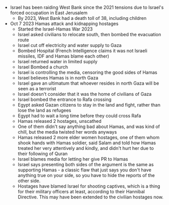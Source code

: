 - Israel has been raiding West Bank since the 2021 tensions due to Israel's forced occupation in East Jerusalem
	- By 2023, West Bank had a death toll of 38, including children
- Oct 7 2023 Hamas attack and kidnapping hostages
	- Started the Israel-Hamas War 2023
	- Israel asked civilians to relocate south, then bombed the evacuation route
	- Israel cut off electricity and water supply to Gaza
	- Bombed Hospital (French Intelligence claims it was not Israeli missiles, IDF and Hamas blame each other)
	- Israel returned water in limited supply
	- Israel Bombed a church
	- Israel is controlling the media, censoring the good sides of Hamas
	- Israel believes Hamas is in north Gaza
	- Israel gave an ultimatum that whoever resides in north Gaza will be seen as a terrorist
	- Israel doesn't consider that it was the home of civilians of Gaza
	- Israel bombed the entrance to Rafa crossing
	- Egypt asked Gazan citizens to stay in the land and fight, rather than lose the land as refugees
	- Egypt had to wait a long time before they could cross Rafa
	- Hamas released 2 hostages, unscathed
	- One of them didn't say anything bad about Hamas, and was kind of chill, but the media twisted her words anyways
	- Hamas released 2 more elder women hostages, one of them whom shook hands with Hamas soldier, said Salam and told how Hamas treated her very attentively and kindly, and didn't hurt her due to their following of Quran
	- Israel blames media for letting her give PR to Hamas
	- Israel says presenting both sides of the argument is the same as supporting Hamas - a classic flaw that just says you don't have anything true on your side, so you have to hide the reports of the other side.
	- Hostages have blamed Israel for shooting captives, which is a thing for their military officers at least, according to their Hannibal Directive. This may have been extended to the civilian hostages now.